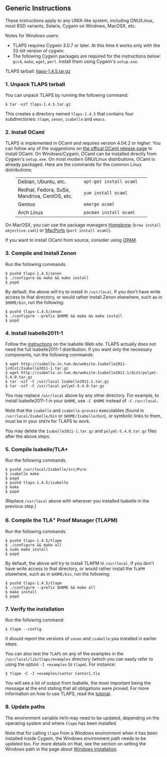<!DOCTYPE html PUBLIC "-//W3C//DTD XHTML 1.0 Transitional//EN" "http://www.w3.org/TR/xhtml1/DTD/xhtml1-transitional.dtd">
<html xmlns="http://www.w3.org/1999/xhtml" xml:lang="en-US" lang="en-US">
<head>
<meta http-equiv="Content-Type" content="text/html; charset=utf-8" />
<link rel="stylesheet" type="text/css" id="ss"/>
<title>TLA+ Proof System</title>
</head>
<body>
<script type="text/javascript">
  var baseurl = (document.URL.match (/.*[\\\/]content[\\\/]/))[0]
  baseurl = baseurl.slice (0, baseurl.length - "content/".length)
  document.getElementById('ss').href = baseurl + 'assets/css/common.css'
  document.write ('\x3Cscript type="text/javascript" src="'
                  + baseurl + 'assets/header.js">\x3C/script>')
</script>

<!-- DO NOT EDIT ABOVE THIS LINE, DO NOT REMOVE THIS LINE -->


## Generic Instructions

These instructions apply to any UNIX-like system, including GNU/Linux, most BSD
variants, Solaris, Cygwin on Windows, MacOSX, etc.

Notes for Windows users:

- TLAPS requires Cygwin 3.0.7 or later. At this time it works only with the
  32-bit version of cygwin.
- The following Cygwin packages are required for the instructions below:
  `gcc4`, `make`, `wget`, `perl`. Install them using Cygwin's `setup.exe`.

TLAPS tarball:
[tlaps-1.4.5.tar.gz](https://github.com/tlaplus/tlapm/archive/v1.4.5.tar.gz)


### 1. Unpack TLAPS tarball

You can unpack TLAPS by running the following command:

```
$ tar -xzf tlaps-1.4.5.tar.gz
```

This creates a directory named `tlaps-1.4.5` that contains four subdirectories:
`tlapm`, `zenon`, `isabelle` and `emacs`.


### 2. Install OCaml

TLAPS is implemented in OCaml and requires version 4.04.2 or higher. You can
follow any of the suggestions on [the offical OCaml release
page](https://ocaml.org/docs/install.html) to install OCaml. On Windows/Cygwin,
OCaml can be installed directly from Cygwin's `setup.exe`. On most modern
GNU/Linux distributions, OCaml is already packaged. Here are the commands for
the common Linux distributions:

<table style="margin-left: 2em;">
<colgroup>
<col style="width: 50%" />
<col style="width: 50%" />
</colgroup>
<tbody>
<tr class="odd">
<td style="padding-right: 3em">Debian, Ubuntu, etc.</td>
<td><code>apt-get install ocaml</code></td>
</tr>
<tr class="even">
<td data-valign="top">Redhat, Fedora, SuSe,<br />
Mandriva, CentOS, etc.</td>
<td data-valign="top"><code>yum install ocaml</code></td>
</tr>
<tr class="odd">
<td data-valign="top">Gentoo</td>
<td data-valign="top"><code>emerge ocaml</code></td>
</tr>
<tr class="even">
<td data-valign="top">Arch Linux</td>
<td data-valign="top"><code>pacman install ocaml</code></td>
</tr>
</tbody>
</table>

On MacOSX, you can use the package managers [Homebrew](http://brew.sh/)
(`brew install objective-caml`) or [MacPorts](http://www.macports.org)
(`port install ocaml`).

If you want to install OCaml from source, consider using
[OPAM](http://opam.ocaml.org).


### 3. Compile and Install Zenon

Run the following commands.

```
$ pushd tlaps-1.4.5/zenon
$ ./configure && make && make install
$ popd
```

By default, the above will try to install in `/usr/local`. If you don't have
write access to that directory, or would rather install Zenon elsewhere,
such as in `$HOME/bin`, run the following:

```
$ pushd tlaps-1.4.5/zenon
$ ./configure --prefix $HOME && make && make install
$ popd
```


### 4. Install Isabelle2011-1

Follow the [instructions](
    http://isabelle.in.tum.de/website-Isabelle2011-1/download.html)
on the Isabelle Web site. TLAPS actually does not need the full Isabelle2011-1
distribution. If you want only the necessary components, run the following
commands:

```
$ wget http://isabelle.in.tum.de/website-Isabelle2011-1/dist/Isabelle2011-1.tar.gz
$ wget http://isabelle.in.tum.de/website-Isabelle2011-1/dist/polyml-5.4.0.tar.gz
$ tar -xzf -C /usr/local Isabelle2011-1.tar.gz
$ tar -xzf -C /usr/local polyml-5.4.0.tar.gz
```

You may replace `/usr/local` above by any other directory. For example, to
install Isabelle2011-1 in your `$HOME`, use ` -C $HOME ` instead of
` -C /usr/local `.

Note that the `isabelle` and `isabelle-process` executables (found in
`/usr/local/Isabelle/bin` or `$HOME/Isabelle/bin`), or symbolic links to them,
must be in your `$PATH` for TLAPS to work.

You may delete the `Isabelle2011-1.tar.gz` and `polyml-5.4.0.tar.gz` files after
the above steps.


### 5. Compile Isabelle/TLA+

Run the following commands.

```
$ pushd /usr/local/Isabelle/src/Pure
$ isabelle make
$ popd
$ pushd tlaps-1.4.5/isabelle
$ make
$ popd
```

(Replace `/usr/local` above with wherever you installed Isabelle in the previous
step.)


### 6. Compile the **TLA**<sup>+</sup> **P**roof **M**anager (TLAPM)

Run the following commands.

```
$ pushd tlaps-1.4.5/tlapm
$ ./configure && make all
$ sudo make install
$ popd
```

By default, the above will try to install TLAPM in `/usr/local`. If you don't
have write access to that directory, or would rather install the `TLAPM`
elsewhere, such as in `$HOME/bin`, run the following:

```
$ pushd tlaps-1.4.5/tlapm
$ ./configure --prefix $HOME && make all
$ make install
$ popd
```


### 7. Verify the installation

Run the following command:

```
$ tlapm --config
```

It should report the versions of `zenon` and `isabelle` you installed in earlier
steps.

You can also test the `TLAPS` on any of the examples in the
`/usr/local/lib/tlaps/examples` directory (which you can easily refer to using
the option `-I +examples` to `tlapm`). For instance:

```
$ tlapm -C -I +examples/cantor Cantor1.tla
```

You will see a lot of output from Isabelle, the most important being the message
at the end stating that all obligations were proved. For more information on how
to use TLAPS, read the [tutorial](../documentation/tutorial.html).


### 8. Update paths

The environment variable `PATH` may need to be updated, depending on the
operating system and where `tlapm` has been installed.

Note that for calling `tlapm` from a Windows environment when it has been
installed inside Cygwin, the Windows environment path needs to be updated too.
For more details on that, see the section on setting the Windows path in
the page about [Windows installation](Binaries/Windows.html).


<!-- DO NOT EDIT BELOW THIS LINE, DO NOT REMOVE THIS LINE -->

<script type="text/javascript">
  document.write ('\x3Cscript type="text/javascript" src="'
                  + baseurl + 'assets/footer.js">\x3C/script>')
</script>
</body>
</html>
